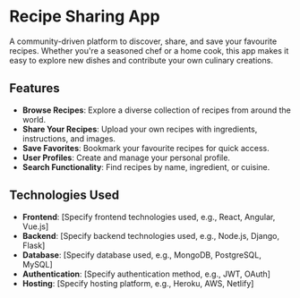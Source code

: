 # Recipe Sharing App

A community-driven platform to discover, share, and save your favourite recipes. Whether you're a seasoned chef or a home cook, this app makes it easy to explore new dishes and contribute your own culinary creations.

## Features

- **Browse Recipes**: Explore a diverse collection of recipes from around the world.
- **Share Your Recipes**: Upload your own recipes with ingredients, instructions, and images.
- **Save Favorites**: Bookmark your favourite recipes for quick access.
- **User Profiles**: Create and manage your personal profile.
- **Search Functionality**: Find recipes by name, ingredient, or cuisine.

## Technologies Used

- **Frontend**: [Specify frontend technologies used, e.g., React, Angular, Vue.js]
- **Backend**: [Specify backend technologies used, e.g., Node.js, Django, Flask]
- **Database**: [Specify database used, e.g., MongoDB, PostgreSQL, MySQL]
- **Authentication**: [Specify authentication method, e.g., JWT, OAuth]
- **Hosting**: [Specify hosting platform, e.g., Heroku, AWS, Netlify]

